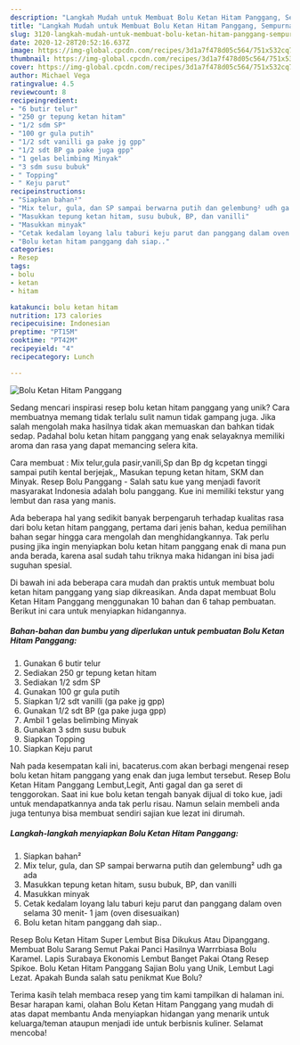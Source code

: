 ```yaml
---
description: "Langkah Mudah untuk Membuat Bolu Ketan Hitam Panggang, Sempurna"
title: "Langkah Mudah untuk Membuat Bolu Ketan Hitam Panggang, Sempurna"
slug: 3120-langkah-mudah-untuk-membuat-bolu-ketan-hitam-panggang-sempurna
date: 2020-12-28T20:52:16.637Z
image: https://img-global.cpcdn.com/recipes/3d1a7f478d05c564/751x532cq70/bolu-ketan-hitam-panggang-foto-resep-utama.jpg
thumbnail: https://img-global.cpcdn.com/recipes/3d1a7f478d05c564/751x532cq70/bolu-ketan-hitam-panggang-foto-resep-utama.jpg
cover: https://img-global.cpcdn.com/recipes/3d1a7f478d05c564/751x532cq70/bolu-ketan-hitam-panggang-foto-resep-utama.jpg
author: Michael Vega
ratingvalue: 4.5
reviewcount: 8
recipeingredient:
- "6 butir telur"
- "250 gr tepung ketan hitam"
- "1/2 sdm SP"
- "100 gr gula putih"
- "1/2 sdt vanilli ga pake jg gpp"
- "1/2 sdt BP ga pake juga gpp"
- "1 gelas belimbing Minyak"
- "3 sdm susu bubuk"
- " Topping"
- " Keju parut"
recipeinstructions:
- "Siapkan bahan²"
- "Mix telur, gula, dan SP sampai berwarna putih dan gelembung² udh ga ada"
- "Masukkan tepung ketan hitam, susu bubuk, BP, dan vanilli"
- "Masukkan minyak"
- "Cetak kedalam loyang lalu taburi keju parut dan panggang dalam oven selama 30 menit- 1 jam (oven disesuaikan)"
- "Bolu ketan hitam panggang dah siap.."
categories:
- Resep
tags:
- bolu
- ketan
- hitam

katakunci: bolu ketan hitam 
nutrition: 173 calories
recipecuisine: Indonesian
preptime: "PT15M"
cooktime: "PT42M"
recipeyield: "4"
recipecategory: Lunch

---
```



![Bolu Ketan Hitam Panggang](https://img-global.cpcdn.com/recipes/3d1a7f478d05c564/751x532cq70/bolu-ketan-hitam-panggang-foto-resep-utama.jpg)

Sedang mencari inspirasi resep bolu ketan hitam panggang yang unik? Cara membuatnya memang tidak terlalu sulit namun tidak gampang juga. Jika salah mengolah maka hasilnya tidak akan memuaskan dan bahkan tidak sedap. Padahal bolu ketan hitam panggang yang enak selayaknya memiliki aroma dan rasa yang dapat memancing selera kita.

Cara membuat : Mix telur,gula pasir,vanili,Sp dan Bp dg kcpetan tinggi sampai putih kental berjejak,, Masukan tepung ketan hitam, SKM dan Minyak. Resep Bolu Panggang - Salah satu kue yang menjadi favorit masyarakat Indonesia adalah bolu panggang. Kue ini memiliki tekstur yang lembut dan rasa yang manis.

Ada beberapa hal yang sedikit banyak berpengaruh terhadap kualitas rasa dari bolu ketan hitam panggang, pertama dari jenis bahan, kedua pemilihan bahan segar hingga cara mengolah dan menghidangkannya. Tak perlu pusing jika ingin menyiapkan bolu ketan hitam panggang enak di mana pun anda berada, karena asal sudah tahu triknya maka hidangan ini bisa jadi suguhan spesial.


Di bawah ini ada beberapa cara mudah dan praktis untuk membuat bolu ketan hitam panggang yang siap dikreasikan. Anda dapat membuat Bolu Ketan Hitam Panggang menggunakan 10 bahan dan 6 tahap pembuatan. Berikut ini cara untuk menyiapkan hidangannya.

<!--inarticleads1-->

##### Bahan-bahan dan bumbu yang diperlukan untuk pembuatan Bolu Ketan Hitam Panggang:

1. Gunakan 6 butir telur
1. Sediakan 250 gr tepung ketan hitam
1. Sediakan 1/2 sdm SP
1. Gunakan 100 gr gula putih
1. Siapkan 1/2 sdt vanilli (ga pake jg gpp)
1. Gunakan 1/2 sdt BP (ga pake juga gpp)
1. Ambil 1 gelas belimbing Minyak
1. Gunakan 3 sdm susu bubuk
1. Siapkan  Topping
1. Siapkan  Keju parut


Nah pada kesempatan kali ini, bacaterus.com akan berbagi mengenai resep bolu ketan hitam panggang yang enak dan juga lembut tersebut. Resep Bolu Ketan Hitam Panggang Lembut,Legit, Anti gagal dan ga seret di tenggorokan. Saat ini kue bolu ketan tengah banyak dijual di toko kue, jadi untuk mendapatkannya anda tak perlu risau. Namun selain membeli anda juga tentunya bisa membuat sendiri sajian kue lezat ini dirumah. 

<!--inarticleads2-->

##### Langkah-langkah menyiapkan Bolu Ketan Hitam Panggang:

1. Siapkan bahan²
1. Mix telur, gula, dan SP sampai berwarna putih dan gelembung² udh ga ada
1. Masukkan tepung ketan hitam, susu bubuk, BP, dan vanilli
1. Masukkan minyak
1. Cetak kedalam loyang lalu taburi keju parut dan panggang dalam oven selama 30 menit- 1 jam (oven disesuaikan)
1. Bolu ketan hitam panggang dah siap..


Resep Bolu Ketan Hitam Super Lembut Bisa Dikukus Atau Dipanggang. Membuat Bolu Sarang Semut Pakai Panci Hasilnya Warrrbiasa Bolu Karamel. Lapis Surabaya Ekonomis Lembut Banget Pakai Otang Resep Spikoe. Bolu Ketan Hitam Panggang Sajian Bolu yang Unik, Lembut Lagi Lezat. Apakah Bunda salah satu penikmat Kue Bolu? 

Terima kasih telah membaca resep yang tim kami tampilkan di halaman ini. Besar harapan kami, olahan Bolu Ketan Hitam Panggang yang mudah di atas dapat membantu Anda menyiapkan hidangan yang menarik untuk keluarga/teman ataupun menjadi ide untuk berbisnis kuliner. Selamat mencoba!
